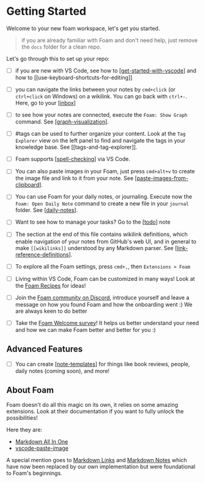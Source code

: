 # Getting Started

Welcome to your new foam workspace, let's get you started.

> if you are already familiar with Foam and don't need help, just remove the `docs` folder for a clean repo.

Let's go through this to set up your repo:

- [ ] if you are new with VS Code, see how to [[get-started-with-vscode]] and how to [[use-keyboard-shortcuts-for-editing]]

- [ ] you can navigate the links between your notes by `cmd+click` (or `ctrl+click` on Windows) on a wikilink. You can go back with `ctrl+-`. Here, go to your [[inbox]]

- [ ] to see how your notes are connected, execute the `Foam: Show Graph` command. See [[graph-visualization]].

- [ ] #tags can be used to further organize your content. Look at the `Tag Explorer` view on the left panel to find and navigate the tags in your knowledge base. See [[tags-and-tag-explorer]].

- [ ] Foam supports [[spell-checking]] via VS Code.

- [ ] You can also paste images in your Foam, just press `cmd+alt+v` to create the image file and link to it from your note. See [[paste-images-from-clipboard]].

- [ ] You can use Foam for your daily notes, or journaling. Execute now the `Foam: Open Daily Note` command to create a new file in your `journal` folder. See [[daily-notes]].

- [ ] Want to see how to manage your tasks? Go to the [[todo]] note

- [ ] The section at the end of this file contains wikilink definitions, which enable navigation of your notes from GitHub's web UI, and in general to make `[[wikilinks]]` understood by any Markdown parser. See [[link-reference-definitions]].

- [ ] To explore all the Foam settings, press `cmd+,`, then `Extensions > Foam`

- [ ] Living within VS Code, Foam can be customized in many ways! Look at the [Foam Recipes](https://foambubble.github.io/foam/user/recipes/recipes) for ideas!

- [ ] Join the [Foam community on Discord](https://foambubble.github.io/join-discord/e), introduce yourself and leave a message on how you found Foam and how the onboarding went :) We are always keen to do better

- [ ] Take the [Foam Welcome survey](http://foambubble.github.io/welcome-survey/e)! It helps us better understand your need and how we can make Foam better and better for you :)

## Advanced Features

- [ ] You can create [[note-templates]] for things like book reviews, people, daily notes (coming soon), and more!

## About Foam

Foam doesn't do all this magic on its own, it relies on some amazing extensions. Look at their documentation if you want to fully unlock the possibilities!

Here they are:

- [Markdown All In One](https://marketplace.visualstudio.com/items?itemName=yzhang.markdown-all-in-one)
- [vscode-paste-image](https://github.com/mushanshitiancai/vscode-paste-image)

A special mention goes to [Markdown Links](https://marketplace.visualstudio.com/items?itemName=tchayen.markdown-links) and [Markdown Notes](https://marketplace.visualstudio.com/items?itemName=kortina.vscode-markdown-notes) which have now been replaced by our own implementation but were foundational to Foam's beginnings.


[//begin]: # "Autogenerated link references for markdown compatibility"
[inbox]: inbox.md "Inbox"
[todo]: todo.md "Todo"
[//end]: # "Autogenerated link references"
[//begin]: # "Autogenerated link references for markdown compatibility"
[get-started-with-vscode]: foam/docs/getting-started/get-started-with-vscode.md "Getting started with VS Code"
[inbox]: inbox.md "Inbox"
[graph-visualization]: foam/docs/features/graph-visualization.md "Graph Visualization"
[spell-checking]: foam/docs/features/spell-checking.md "Spell Checking"
[paste-images-from-clipboard]: foam/docs/features/paste-images-from-clipboard.md "Paste Images from Clipboard"
[daily-notes]: foam/docs/features/daily-notes.md "Daily Notes"
[todo]: todo.md "Todo"
[link-reference-definitions]: foam/docs/features/link-reference-definitions.md "Link Reference Definitions"
[note-templates]: foam/docs/features/note-templates.md "Note Templates"
[//end]: # "Autogenerated link references"
